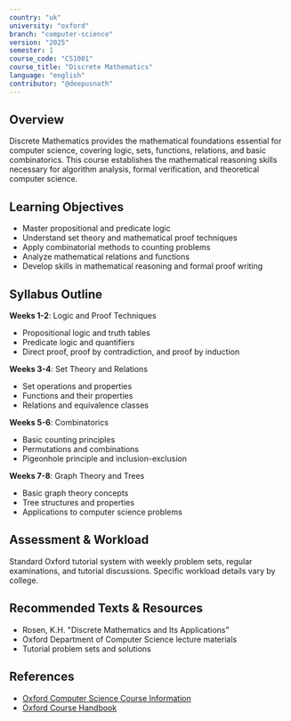 ```yaml
---
country: "uk"
university: "oxford"
branch: "computer-science"
version: "2025"
semester: 1
course_code: "CS1001"
course_title: "Discrete Mathematics"
language: "english"
contributor: "@deepusnath"
---
```


## Overview

Discrete Mathematics provides the mathematical foundations essential for computer science, covering logic, sets, functions, relations, and basic combinatorics. This course establishes the mathematical reasoning skills necessary for algorithm analysis, formal verification, and theoretical computer science.

## Learning Objectives

- Master propositional and predicate logic
- Understand set theory and mathematical proof techniques
- Apply combinatorial methods to counting problems
- Analyze mathematical relations and functions
- Develop skills in mathematical reasoning and formal proof writing

## Syllabus Outline

**Weeks 1-2**: Logic and Proof Techniques
- Propositional logic and truth tables
- Predicate logic and quantifiers
- Direct proof, proof by contradiction, and proof by induction

**Weeks 3-4**: Set Theory and Relations
- Set operations and properties
- Functions and their properties
- Relations and equivalence classes

**Weeks 5-6**: Combinatorics
- Basic counting principles
- Permutations and combinations
- Pigeonhole principle and inclusion-exclusion

**Weeks 7-8**: Graph Theory and Trees
- Basic graph theory concepts
- Tree structures and properties
- Applications to computer science problems

## Assessment & Workload

Standard Oxford tutorial system with weekly problem sets, regular examinations, and tutorial discussions. Specific workload details vary by college.

## Recommended Texts & Resources

- Rosen, K.H. "Discrete Mathematics and Its Applications"
- Oxford Department of Computer Science lecture materials
- Tutorial problem sets and solutions

## References

- [Oxford Computer Science Course Information](https://www.cs.ox.ac.uk/teaching/courses/)
- [Oxford Course Handbook](https://www.cs.ox.ac.uk/students/course-handbook/)

